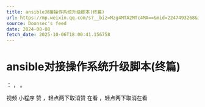 ```yaml
---
title: ansible对接操作系统升级脚本(终篇)
url: https://mp.weixin.qq.com/s?__biz=Mzg4MTA2MTc4MA==&mid=2247493268&idx=1&sn=9375074b920ba7dfcab01fb936a32068
source: Doonsec's feed
date: 2024-08-08
fetch_date: 2025-10-06T18:00:41.156758
---
```


# ansible对接操作系统升级脚本(终篇)

：
，
。

视频
小程序
赞
，轻点两下取消赞
在看
，轻点两下取消在看